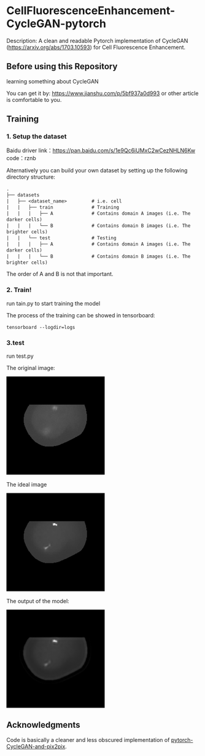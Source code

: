# CellFluorescenceEnhancement-CycleGAN-pytorch
Description: A clean and readable Pytorch implementation of CycleGAN (https://arxiv.org/abs/1703.10593) for Cell Fluorescence Enhancement.



## **Before using this Repository**

learning something about CycleGAN 

You can get it by:  https://www.jianshu.com/p/5bf937a0d993   or other article is comfortable to you.



## Training

### 1. Setup the dataset
Baidu driver link：https://pan.baidu.com/s/1e9Qc6iUMxC2wCezNHLN6Kw      code：rznb 

Alternatively you can build your own dataset by setting up the following directory structure:

    .
    ├── datasets                   
    |   ├── <dataset_name>         # i.e. cell
    |   |   ├── train              # Training
    |   |   |   ├── A              # Contains domain A images (i.e. The darker cells)
    |   |   |   └── B              # Contains domain B images (i.e. The brighter cells)
    |   |   └── test               # Testing
    |   |   |   ├── A              # Contains domain A images (i.e. The darker cells)
    |   |   |   └── B              # Contains domain B images (i.e. The brighter cells)

The order of A and B is not that important.

### 2. Train!

run  tain.py to start training the model

The process of the training can be showed in tensorboard:

```
tensorboard --logdir=logs
```



### 3.test

run test.py     



The original image:

![cell](.\img_bin\cell.png)





The ideal image

![cell_GT](.\img_bin\cell_GT.png)



The output of the model:



![0001](.\img_bin\0001.png)

## Acknowledgments
Code is basically a cleaner and less obscured implementation of [pytorch-CycleGAN-and-pix2pix](https://github.com/junyanz/pytorch-CycleGAN-and-pix2pix). 
